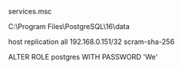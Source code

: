 services.msc

C:\Program Files\PostgreSQL\16\data

host    replication     all             192.168.0.151/32            scram-sha-256


ALTER ROLE postgres WITH PASSWORD 'We'